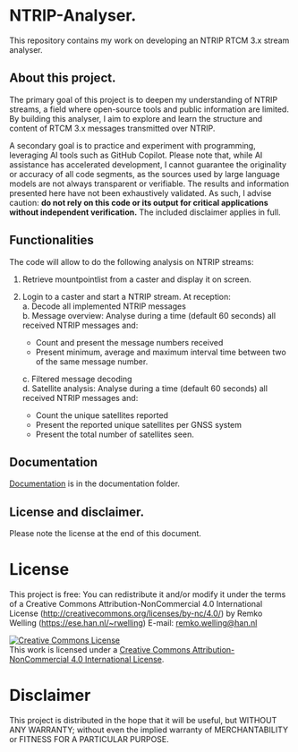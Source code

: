 # NTRIP-Analyser.

This repository contains my work on developing an NTRIP RTCM 3.x stream analyser.

## About this project.

The primary goal of this project is to deepen my understanding of NTRIP streams, a field where open-source tools and public information are limited. By building this analyser, I aim to explore and learn the structure and content of RTCM 3.x messages transmitted over NTRIP.

A secondary goal is to practice and experiment with programming, leveraging AI tools such as GitHub Copilot. Please note that, while AI assistance has accelerated development, I cannot guarantee the originality or accuracy of all code segments, as the sources used by large language models are not always transparent or verifiable. The results and information presented here have not been exhaustively validated. As such, I advise caution: **do not rely on this code or its output for critical applications without independent verification.** The included disclaimer applies in full.

## Functionalities

The code will allow to do the following analysis on NTRIP streams:

1. Retrieve mountpointlist from a caster and display it on screen.
2. Login to a caster and start a NTRIP stream. At reception:  
   a. Decode all implemented NTRIP messages  
   b. Message overview: Analyse during a time (default 60 seconds) all received NTRIP messages and:  
      - Count and present the message numbers received  
      - Present minimum, average and maximum interval time between two of the same message number.  
      
   c. Filtered message decoding  
   d. Satellite analysis: Analyse during a time (default 60 seconds) all received NTRIP messages and:  
      - Count the unique satellites reported  
      - Present the reported unique satellites per GNSS system  
      - Present the total number of satellites seen.

## Documentation

[Documentation](docs/readme.md) is in the documentation folder.

## License and disclaimer. 

Please note the license at the end of this document. 

# License
This project is free: You can redistribute it and/or modify it under the terms of a Creative Commons Attribution-NonCommercial 4.0 International License (http://creativecommons.org/licenses/by-nc/4.0/) by Remko Welling (https://ese.han.nl/~rwelling) E-mail: remko.welling@han.nl

<a rel="license" href="http://creativecommons.org/licenses/by-nc/4.0/"><img alt="Creative Commons License" style="border-width:0" src="https://i.creativecommons.org/l/by-nc/4.0/88x31.png" /></a><br />This work is licensed under a <a rel="license" href="http://creativecommons.org/licenses/by-nc/4.0/">Creative Commons Attribution-NonCommercial 4.0 International License</a>.

# Disclaimer
This project is distributed in the hope that it will be useful, but WITHOUT ANY WARRANTY; without even the implied warranty of MERCHANTABILITY or FITNESS FOR A PARTICULAR PURPOSE.